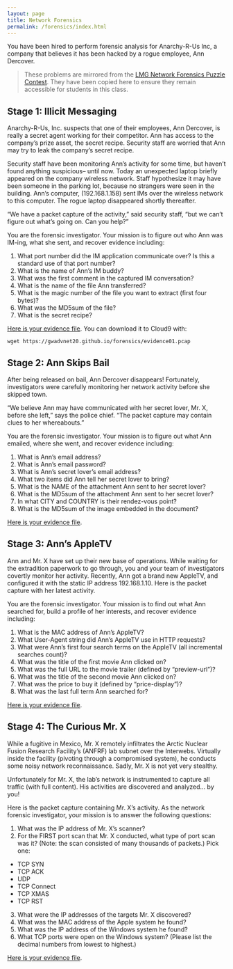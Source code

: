 ```yaml
---
layout: page
title: Network Forensics
permalink: /forensics/index.html
---
```


You have been hired to perform forensic analysis for Anarchy-R-Us Inc, a company that believes it has been hacked by a rogue employee, Ann Dercover. 

> These problems are mirrored from the [LMG Network Forensics Puzzle Contest](http://forensicscontest.com). They have been copied here to ensure they remain accessible for students in this class.

## Stage 1: Illicit Messaging


Anarchy-R-Us, Inc. suspects that one of their employees, Ann Dercover, is really a secret agent working for their competitor. Ann has access to the company’s prize asset, the secret recipe. Security staff are worried that Ann may try to leak the company’s secret recipe.

Security staff have been monitoring Ann’s activity for some time, but haven’t found anything suspicious– until now. Today an unexpected laptop briefly appeared on the company wireless network. Staff hypothesize it may have been someone in the parking lot, because no strangers were seen in the building. Ann’s computer, (192.168.1.158) sent IMs over the wireless network to this computer. The rogue laptop disappeared shortly thereafter.

“We have a packet capture of the activity,” said security staff, “but we can’t figure out what’s going on. Can you help?”

You are the forensic investigator. Your mission is to figure out who Ann was IM-ing, what she sent, and recover evidence including:

1. What port number did the IM application communicate over? Is this a standard use of that port number?
1. What is the name of Ann’s IM buddy?
2. What was the first comment in the captured IM conversation?
3. What is the name of the file Ann transferred?
4. What is the magic number of the file you want to extract (first four bytes)?
5. What was the MD5sum of the file?
6. What is the secret recipe?

[Here is your evidence file](evidence01.pcap).  You can download it to Cloud9 with: 

`wget https://gwadvnet20.github.io/forensics/evidence01.pcap`

## Stage 2: Ann Skips Bail

After being released on bail, Ann Dercover disappears! Fortunately, investigators were carefully monitoring her network activity before she skipped town.

“We believe Ann may have communicated with her secret lover, Mr. X, before she left,” says the police chief. “The packet capture may contain clues to her whereabouts.”

You are the forensic investigator. Your mission is to figure out what Ann emailed, where she went, and recover evidence including:

1. What is Ann’s email address?
2. What is Ann’s email password?
3. What is Ann’s secret lover’s email address?
4. What two items did Ann tell her secret lover to bring?
5. What is the NAME of the attachment Ann sent to her secret lover?
6. What is the MD5sum of the attachment Ann sent to her secret lover?
7. In what CITY and COUNTRY is their rendez-vous point?
8. What is the MD5sum of the image embedded in the document?

[Here is your evidence file](evidence02.pcap).

## Stage 3: Ann’s AppleTV
Ann and Mr. X have set up their new base of operations. While waiting for the extradition paperwork to go through, you and your team of investigators covertly monitor her activity. Recently, Ann got a brand new AppleTV, and configured it with the static IP address 192.168.1.10. Here is the packet capture with her latest activity.

You are the forensic investigator. Your mission is to find out what Ann searched for, build a profile of her interests, and recover evidence including:

1. What is the MAC address of Ann’s AppleTV?
2. What User-Agent string did Ann’s AppleTV use in HTTP requests?
3. What were Ann’s first four search terms on the AppleTV (all incremental searches count)?
4. What was the title of the first movie Ann clicked on?
5. What was the full URL to the movie trailer (defined by “preview-url”)?
6. What was the title of the second movie Ann clicked on?
7. What was the price to buy it (defined by “price-display”)?
8. What was the last full term Ann searched for?

[Here is your evidence file](evidence03.pcap).

## Stage 4: The Curious Mr. X
While a fugitive in Mexico, Mr. X remotely infiltrates the Arctic Nuclear Fusion Research Facility’s (ANFRF) lab subnet over the Interwebs. Virtually inside the facility (pivoting through a compromised system), he conducts some noisy network reconnaissance. Sadly, Mr. X is not yet very stealthy.

Unfortunately for Mr. X, the lab’s network is instrumented to capture all traffic (with full content). His activities are discovered and analyzed… by you!

Here is the packet capture containing Mr. X’s activity. As the network forensic investigator, your mission is to answer the following questions:

1. What was the IP address of Mr. X’s scanner?
2. For the FIRST port scan that Mr. X conducted, what type of port scan was it? (Note: the scan consisted of many thousands of packets.) Pick one:
  - TCP SYN
  - TCP ACK
  - UDP
  - TCP Connect
  - TCP XMAS
  - TCP RST
3. What were the IP addresses of the targets Mr. X discovered?
4. What was the MAC address of the Apple system he found?
5. What was the IP address of the Windows system he found?
6. What TCP ports were open on the Windows system? (Please list the decimal numbers from lowest to highest.)

[Here is your evidence file](evidence04.pcap).